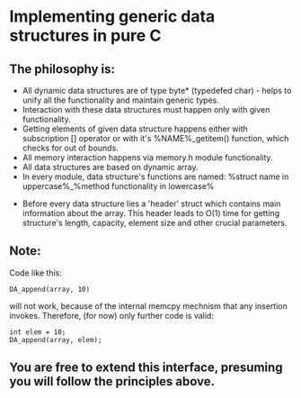 <h1>Implementing generic data structures in pure C</h1>
<h2>The philosophy is:</h2>
<ul>
<li>All dynamic data structures are of type byte* (typedefed char) - helps to unify all the functionality and maintain generic types.</li>
<li>Interaction with these data structures must happen only with given functionality.</li>
<li>Getting elements of given data structure happens either with subscription [] operator or with it's %NAME%_getitem() function, which checks for out of bounds.</li>
<li>All memory interaction happens via memory.h module functionality.</li>
<li>All data structures are based on dynamic array.</li>
<li>In every module, data structure's functions are named: %struct name in uppercase%_%method functionality in lowercase%</li>
<li><p>Before every data structure lies a 'header' struct which contains main information about the array.
This header leads to O(1) time for getting structure's length, capacity, element size and other crucial parameters.</p></li>
</ul>
<h2>Note:</h2>
Code like this:

```
DA_append(array, 10)
```

will not work, because of the internal memcpy mechnism that any insertion invokes. Therefore, (for now) only further code is valid:
```
int elem = 10;
DA_append(array, elem);
```
<h2>You are free to extend this interface, presuming you will follow the principles above.</h2>
